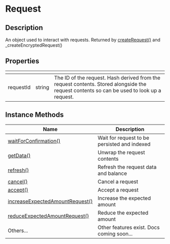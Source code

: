 # Request

## Description

An object used to interact with requests. Returned by [createRequest()](../requestnetwork/createrequest.md) and \_createEncryptedRequest()

## Properties

<table data-full-width="true"><thead><tr><th></th><th></th><th></th></tr></thead><tbody><tr><td>requestId</td><td>string</td><td>The ID of the request. Hash derived from the request contents. Stored alongside the request contents so can be used to look up a request.</td></tr></tbody></table>

## Instance Methods

<table data-full-width="true"><thead><tr><th>Name</th><th>Description</th></tr></thead><tbody><tr><td><a href="waitforconfirmation.md">waitForConfirmation()</a></td><td>Wait for request to be persisted and indexed</td></tr><tr><td><a href="getdata.md">getData()</a></td><td>Unwrap the request contents</td></tr><tr><td><a href="refresh.md">refresh()</a></td><td>Refresh the request data and balance</td></tr><tr><td><a href="cancel.md">cancel()</a></td><td>Cancel a request</td></tr><tr><td><a href="accept.md">accept()</a></td><td>Accept a request</td></tr><tr><td><a href="increaseexpectedamountrequest.md">increaseExpectedAmountRequest()</a></td><td>Increase the expected amount</td></tr><tr><td><a href="reduceexpectedamountrequest.md">reduceExpectedAmountRequest()</a></td><td>Reduce the expected amount</td></tr><tr><td>Others...</td><td>Other features exist. Docs coming soon...</td></tr></tbody></table>
